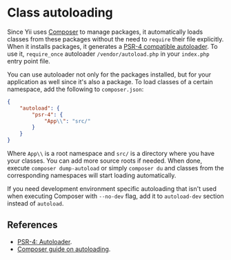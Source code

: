 # Class autoloading

Since Yii uses [Composer](https://getcomposer.org/) to manage packages, it automatically loads classes from these packages
without the need to `require` their file explicitly.
When it installs packages, it generates a [PSR-4 compatible autoloader](https://www.php-fig.org/psr/psr-4/).
To use it, `require_once` autoloader `/vendor/autoload.php` in your `index.php` entry point file. 

You can use autoloader not only for the packages installed, but for your application as well since it's also a package.
To load classes of a certain namespace, add the following to `composer.json`:

```json
{
    "autoload": {
        "psr-4": {
            "App\\": "src/"
        }
    }
}
```

Where `App\\` is a root namespace and `src/` is a directory where you have your classes. You can add more source roots if
needed. When done, execute `composer dump-autoload` or simply `composer du` and classes from the corresponding namespaces
will start loading automatically.

If you need development environment specific autoloading that isn't used when executing Composer with `--no-dev` flag,
add it to `autoload-dev` section instead of `autoload`.

## References

- [PSR-4: Autoloader](https://www.php-fig.org/psr/psr-4/).
- [Composer guide on autoloading](https://getcomposer.org/doc/01-basic-usage.md#autoloading).
